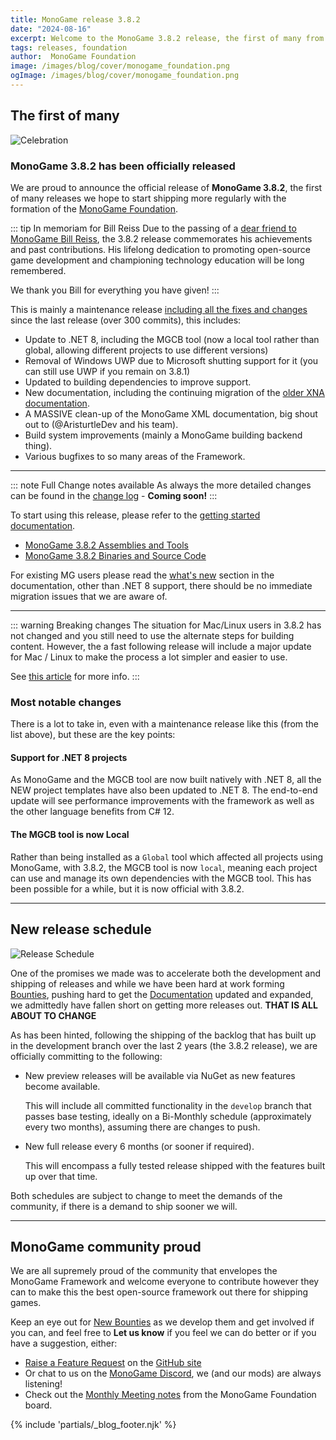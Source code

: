```yaml
---
title: MonoGame release 3.8.2
date: "2024-08-16"
excerpt: Welcome to the MonoGame 3.8.2 release, the first of many from the MonoGame Foundaiton
tags: releases, foundation
author:  MonoGame Foundation
image: /images/blog/cover/monogame_foundation.png
ogImage: /images/blog/cover/monogame_foundation.png
---
```


## The first of many

![Celebration](images/announcement.gif)

### MonoGame 3.8.2 has been officially released

We are proud to announce the official release of **MonoGame 3.8.2**, the first of many releases we hope to start shipping more regularly with the formation of the [MonoGame Foundation](https://monogame.net/about/).

::: tip In memoriam for Bill Reiss
Due to the passing of a [dear friend to MonoGame Bill Reiss](https://monogame.net/blog/2024-08-12-inmemoriam/), the 3.8.2 release commemorates his achievements and past contributions.  His lifelong dedication to promoting open-source game development and championing technology education will be long remembered.

We thank you Bill for everything you have given!
:::

This is mainly a maintenance release [including all the fixes and changes](https://github.com/MonoGame/MonoGame/compare/v3.8.1_HOTFIX...434d100) since the last release (over 300 commits), this includes:

* Update to .NET 8, including the MGCB tool (now a local tool rather than global, allowing different projects to use different versions)
* Removal of Windows UWP due to Microsoft shutting support for it (you can still use UWP if you remain on 3.8.1)
* Updated to building dependencies to improve support.
* New documentation, including the continuing migration of the [older XNA documentation](https://docs.monogame.net/articles/getting_to_know/).
* A MASSIVE clean-up of the MonoGame XML documentation, big shout out to (@AristurtleDev and his team).
* Build system improvements (mainly a MonoGame building backend thing).
* Various bugfixes to so many areas of the Framework.

---

::: note Full Change notes available
As always the more detailed changes can be found in the [change log](https://docs.monogame.net/articles/whats_new.html) - **Coming soon!**
:::

To start using this release, please refer to the [getting started documentation](https://docs.monogame.net/articles/getting_started/).

* [MonoGame 3.8.2 Assemblies and Tools](https://www.nuget.org/profiles/MonoGame)
* [MonoGame 3.8.2 Binaries and Source Code](https://github.com/MonoGame/MonoGame/releases/tag/v3.8.2)

For existing MG users please read the [what's new](https://docs.monogame.net/articles/whats_new.html) section in the documentation, other than .NET 8 support, there should be no immediate migration issues that we are aware of.

---

::: warning Breaking changes
The situation for Mac/Linux users in 3.8.2 has not changed and you still need to use the alternate steps for building content.  However, the a fast following release will include a major update for Mac / Linux to make the process a lot simpler and easier to use.

See [this article](https://docs.monogame.net/articles/getting_started/1_setting_up_your_development_environment_vscode.html?tabs=windows#apple-silicon-known-issues) for more info.
:::

### Most notable changes

There is a lot to take in, even with a maintenance release like this (from the list above), but these are the key points:

#### Support for .NET 8 projects

As MonoGame and the MGCB tool are now built natively with .NET 8, all the NEW project templates have also been updated to .NET 8.  The end-to-end update will see performance improvements with the framework as well as the other language benefits from C# 12.

#### The MGCB tool is now Local

Rather than being installed as a `Global` tool which affected all projects using MonoGame, with 3.8.2, the MGCB tool is now `local`, meaning each project can use and manage its own dependencies with the MGCB tool.  This has been possible for a while, but it is now official with 3.8.2.

---

## New release schedule

![Release Schedule](images/schedule.gif)

One of the promises we made was to accelerate both the development and shipping of releases and while we have been hard at work forming [Bounties](https://monogame.net/bounties/), pushing hard to get the [Documentation](https://docs.monogame.net/articles/index.html) updated and expanded, we admittedly have fallen short on getting more releases out.  **THAT IS ALL ABOUT TO CHANGE**

As has been hinted, following the shipping of the backlog that has built up in the development branch over the last 2 years (the 3.8.2 release), we are officially committing to the following:

* New preview releases will be available via NuGet as new features become available.

  This will include all committed functionality in the `develop` branch that passes base testing,  ideally on a Bi-Monthly schedule (approximately every two months), assuming there are changes to push.

* New full release every 6 months (or sooner if required).

  This will encompass a fully tested release shipped with the features built up over that time.

Both schedules are subject to change to meet the demands of the community, if there is a demand to ship sooner we will.

---

## MonoGame community proud

We are all supremely proud of the community that envelopes the MonoGame Framework and welcome everyone to contribute however they can to make this the best open-source framework out there for shipping games.

Keep an eye out for [New Bounties](https://docs.monogame.net/roadmap/#monogame-bounty-schedule) as we develop them and get involved if you can, and feel free to **Let us know** if you feel we can do better or if you have a suggestion, either:

* [Raise a Feature Request](https://github.com/MonoGame/MonoGame/issues/new?assignees=&labels=Feature+Request&projects=&template=02_feature_request.yml) on the [GitHub site](https://github.com/MonoGame/MonoGame)
* Or chat to us on the [MonoGame Discord](https://discord.gg/monogame), we (and our mods) are always listening!
* Check out the [Monthly Meeting notes](https://monogame.net/blog/foundation/) from the MonoGame Foundation board.


{% include 'partials/_blog_footer.njk' %}
